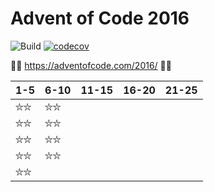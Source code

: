 # Advent of Code 2016
![Build](https://github.com/LesnyRumcajs/advent-of-rust-2016/workflows/Rust/badge.svg)
[![codecov](https://codecov.io/github/LesnyRumcajs/advent-of-rust-2016/graph/badge.svg?token=MC1SUZ9FXQ)](https://codecov.io/github/LesnyRumcajs/advent-of-rust-2016)

🦀🎄 https://adventofcode.com/2016/ 🎄🦀

| 1-5 | 6-10 | 11-15 | 16-20 | 21-25 |
|---|---|---|---|---|
|⛦⛦|⛦⛦||||
|⛦⛦|⛦⛦||||
|⛦⛦|⛦⛦||||
|⛦⛦|⛦⛦||||
|⛦⛦|||||
